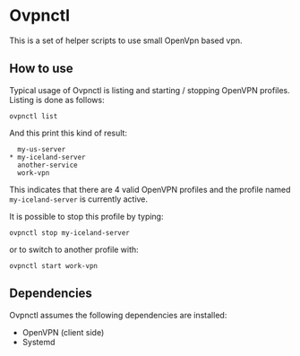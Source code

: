 Ovpnctl
=======

This is a set of helper scripts to use small OpenVpn based vpn.


How to use
----------

Typical usage of Ovpnctl is listing and starting / stopping OpenVPN profiles.
Listing is done as follows:

```
ovpnctl list
```

And this print this kind of result:

```
  my-us-server
* my-iceland-server
  another-service
  work-vpn
```

This indicates that there are 4 valid OpenVPN profiles and the profile named
`my-iceland-server` is currently active.

It is possible to stop this profile by typing:

```
ovpnctl stop my-iceland-server
```

or to switch to another profile with:

```
ovpnctl start work-vpn
```


Dependencies
------------

Ovpnctl assumes the following dependencies are installed:

  * OpenVPN (client side)
  * Systemd
